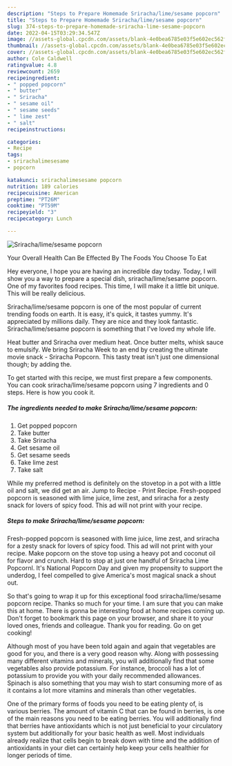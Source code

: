```yaml
---
description: "Steps to Prepare Homemade Sriracha/lime/sesame popcorn"
title: "Steps to Prepare Homemade Sriracha/lime/sesame popcorn"
slug: 374-steps-to-prepare-homemade-sriracha-lime-sesame-popcorn
date: 2022-04-15T03:29:34.547Z
image: //assets-global.cpcdn.com/assets/blank-4e0bea6785e03f5e602ec562f230caae08da540cada707380b4fe1bbebba43da.png
thumbnail: //assets-global.cpcdn.com/assets/blank-4e0bea6785e03f5e602ec562f230caae08da540cada707380b4fe1bbebba43da.png
cover: //assets-global.cpcdn.com/assets/blank-4e0bea6785e03f5e602ec562f230caae08da540cada707380b4fe1bbebba43da.png
author: Cole Caldwell
ratingvalue: 4.8
reviewcount: 2659
recipeingredient:
- " popped popcorn"
- " butter"
- " Sriracha"
- " sesame oil"
- " sesame seeds"
- " lime zest"
- " salt"
recipeinstructions:

categories:
- Recipe
tags:
- srirachalimesesame
- popcorn

katakunci: srirachalimesesame popcorn 
nutrition: 189 calories
recipecuisine: American
preptime: "PT26M"
cooktime: "PT59M"
recipeyield: "3"
recipecategory: Lunch

---
```



![Sriracha/lime/sesame popcorn](//assets-global.cpcdn.com/assets/blank-4e0bea6785e03f5e602ec562f230caae08da540cada707380b4fe1bbebba43da.png)

Your Overall Health Can Be Effected By The Foods You Choose To Eat

Hey everyone, I hope you are having an incredible day today. Today, I will show you a way to prepare a special dish, sriracha/lime/sesame popcorn. One of my favorites food recipes. This time, I will make it a little bit unique. This will be really delicious.

Sriracha/lime/sesame popcorn is one of the most popular of current trending foods on earth. It is easy, it's quick, it tastes yummy. It's appreciated by millions daily. They are nice and they look fantastic. Sriracha/lime/sesame popcorn is something that I've loved my whole life.

Heat butter and Sriracha over medium heat. Once butter melts, whisk sauce to emulsify. We bring Sriracha Week to an end by creating the ultimate movie snack - Sriracha Popcorn. This tasty treat isn&#39;t just one dimensional though; by adding the.


To get started with this recipe, we must first prepare a few components. You can cook sriracha/lime/sesame popcorn using 7 ingredients and 0 steps. Here is how you cook it.

<!--inarticleads1-->

##### The ingredients needed to make Sriracha/lime/sesame popcorn:

1. Get  popped popcorn
1. Take  butter
1. Take  Sriracha
1. Get  sesame oil
1. Get  sesame seeds
1. Take  lime zest
1. Take  salt


While my preferred method is definitely on the stovetop in a pot with a little oil and salt, we did get an air. Jump to Recipe - Print Recipe. Fresh-popped popcorn is seasoned with lime juice, lime zest, and sriracha for a zesty snack for lovers of spicy food. This ad will not print with your recipe. 

<!--inarticleads2-->

##### Steps to make Sriracha/lime/sesame popcorn:



Fresh-popped popcorn is seasoned with lime juice, lime zest, and sriracha for a zesty snack for lovers of spicy food. This ad will not print with your recipe. Make popcorn on the stove top using a heavy pot and coconut oil for flavor and crunch. Hard to stop at just one handful of Sriracha Lime Popcornl. It&#39;s National Popcorn Day and given my propensity to support the underdog, I feel compelled to give America&#39;s most magical snack a shout out. 

So that's going to wrap it up for this exceptional food sriracha/lime/sesame popcorn recipe. Thanks so much for your time. I am sure that you can make this at home. There is gonna be interesting food at home recipes coming up. Don't forget to bookmark this page on your browser, and share it to your loved ones, friends and colleague. Thank you for reading. Go on get cooking!

Although most of you have been told again and again that vegetables are good for you, and there is a very good reason why. Along with possessing many different vitamins and minerals, you will additionally find that some vegetables also provide potassium. For instance, broccoli has a lot of potassium to provide you with your daily recommended allowances. Spinach is also something that you may wish to start consuming more of as it contains a lot more vitamins and minerals than other vegetables.

One of the primary forms of foods you need to be eating plenty of, is various berries. The amount of vitamin C that can be found in berries, is one of the main reasons you need to be eating berries. You will additionally find that berries have antioxidants which is not just beneficial to your circulatory system but additionally for your basic health as well. Most individuals already realize that cells begin to break down with time and the addition of antioxidants in your diet can certainly help keep your cells healthier for longer periods of time.
